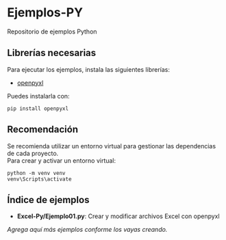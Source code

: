 # Ejemplos-PY

Repositorio de ejemplos Python

## Librerías necesarias

Para ejecutar los ejemplos, instala las siguientes librerías:

- [openpyxl](https://pypi.org/project/openpyxl/)

Puedes instalarla con:

```
pip install openpyxl
```

## Recomendación

Se recomienda utilizar un entorno virtual para gestionar las dependencias de cada proyecto.  
Para crear y activar un entorno virtual:

```
python -m venv venv
venv\Scripts\activate
```

## Índice de ejemplos

- **Excel-Py/Ejemplo01.py**: Crear y modificar archivos Excel con openpyxl

_Agrega aquí más ejemplos conforme los vayas creando._
